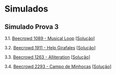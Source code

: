 # Simulados

## Simulado Prova 3

3.1. [Beecrowd 1089 - Musical Loop](https://www.beecrowd.com.br/judge/pt/problems/view/1089) [[Solução](codes/beecrowd_1089.c)]
   
3.2. [Beecrowd 1911 - Help Girafales](https://www.beecrowd.com.br/judge/pt/problems/view/1911) [[Solução](codes/beecrowd_1911.c)]

3.3. [Beecrowd 1263 - Alliteration](https://www.beecrowd.com.br/judge/pt/problems/view/1263) [[Solução](codes/beecrowd_1263.c)]

3.4. [Beecrowd 2293 - Campo de Minhocas](https://www.beecrowd.com.br/judge/pt/problems/view/2293) [[Solução](codes/beecrowd_2293.c)]
